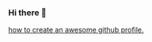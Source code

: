 ### Hi there 👋

[how to create an awesome github profile.](https://medium.com/javascript-in-plain-english/how-to-create-an-awesome-github-profile-readme-a474d5b45645)

<!--
**ACodeSinger/ACodeSinger** is a ✨ _special_ ✨ repository because its `README.md` (this file) appears on your GitHub profile.

Here are some ideas to get you started:

- 🔭 I’m currently working on ...
- 🌱 I’m currently learning ...
- 👯 I’m looking to collaborate on ...
- 🤔 I’m looking for help with ...
- 💬 Ask me about ...
- 📫 How to reach me: ...
- 😄 Pronouns: ...
- ⚡ Fun fact: ...
-->
